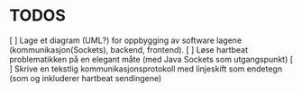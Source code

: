 # TODOS

[ ] Lage et diagram (UML?) for oppbygging av software lagene (kommunikasjon(Sockets), backend, frontend).
[ ] Løse hartbeat problematikken på en elegant måte (med Java Sockets som utgangspunkt)
[ ] Skrive en tekstlig kommunikasjonsprotokoll med linjeskift som endetegn (som og inkluderer hartbeat sendingene)

